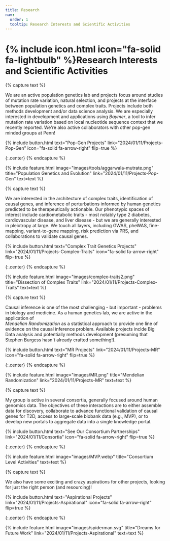 ```yaml
---
title: Research
nav:
  order: 1
  tooltip: Research Interests and Scientific Activities
---
```


# {% include icon.html icon="fa-solid fa-lightbulb" %}Research Interests and Scientific Activities

<!-- start popgen unit -->
{% capture text %}

We are an active population genetics lab and projects focus around studies of mutation rate variation, natural selection, and projects at the interface between population genetics and complex traits. Projects include both methods development and/or data science analysis. We are especially interested in development and applications using _Baymer_, a tool to infer mutation rate variation based on local nucleotide sequence context that we recently reported. We're also active collaborators with other pop-gen minded groups at Penn!

{%
  include button.html
  text="Pop-Gen Projects"
  link="2024/01/11/Projects-Pop-Gen"
  icon="fa-solid fa-arrow-right"
  flip=true
%}

{:.center}
{% endcapture %}

{%
  include feature.html
  image="images/tools/aggarwala-mutrate.png"
  title="Population Genetics and Evolution"
  link="2024/01/11/Projects-Pop-Gen"
  text=text
%}
<!-- end popgen unit -->

<!-- start Complex Traits -->
{% capture text %}

We are interested in the architecture of complex traits, identification of causal genes, and inference of perturbations informed by human genetics predicted to be therapeutically actionable. Our phenotypic spaces of interest include cardiometabolic traits - most notably type 2 diabetes, cardiovascular disease, and liver disease - but we are generally interested in pleiotropy at large. We touch all layers, including GWAS, pheWAS, fine-mapping, variant-to-gene mapping, risk prediction via PRS, and collaborations to validate causal genes. 

{%
  include button.html
  text="Complex Trait Genetics Projects"
  link="2024/01/11/Projects-Complex-Traits"
  icon="fa-solid fa-arrow-right"
  flip=true
%}

{:.center}
{% endcapture %}

{%
  include feature.html
  image="images/complex-traits2.png"
  title="Dissection of Complex Traits"
  link="2024/01/11/Projects-Complex-Traits"
  text=text
%}

<!-- end Complex Traits unit -->

<!-- start MR unit -->
{% capture text %}

Causal inference is one of the most challenging - but important - problems in biology and medicine. As a human genetics lab, we are active in the application of  
_Mendelian Randomization_ as a statistical approach to provide one line of evidence on the causal inference problem. Available projects inclde Big Data analysis and potentially methods development (presuming that Stephen Burgess hasn't already crafted something!).

{%
  include button.html
  text="MR Projects"
  link="2024/01/11/Projects-MR"
  icon="fa-solid fa-arrow-right"
  flip=true
%}

{:.center}
{% endcapture %}

{%
  include feature.html
  image="images/MR.png"
  title="Mendelian Randomization"
  link="2024/01/11/Projects-MR"
  text=text
%}
<!-- end MR unit -->

<!-- start Consortium units -->
{% capture text %}

My group is active in several consortia, generally focused around human genomics data. The objectives of these interactions are to either assemble data for discovery, collaborate to advance functional validation of causal genes for T2D, access to large-scale biobank data (e.g., MVP), or to develop new portals to aggregate data into a single knowledge portal. 

{%
  include button.html
  text="See Our Consortium Partnerships"
  link="2024/01/11/Consortia"
  icon="fa-solid fa-arrow-right"
  flip=true
%}

{:.center}
{% endcapture %}

{%
  include feature.html
  image="images/MVP.webp"
  title="Consortium Level Activities"
  text=text
%}
<!-- end Consortium unit -->

<!-- start Aspirational units -->
{% capture text %}

We also have some exciting and crazy aspirations for other projects, looking for just the right person (and resourcing)!

{%
  include button.html
  text="Aspirational Projects"
  link="2024/01/11/Projects-Aspirational"
  icon="fa-solid fa-arrow-right"
  flip=true
%}

{:.center}
{% endcapture %}

{%
  include feature.html
  image="images/spiderman.svg"
  title="Dreams for Future Work"
  link="2024/01/11/Projects-Aspirational"
  text=text
%}
<!-- end Aspirational unit -->


<!-- {% include list.html data="posts" component="post-excerpt" %} -->

